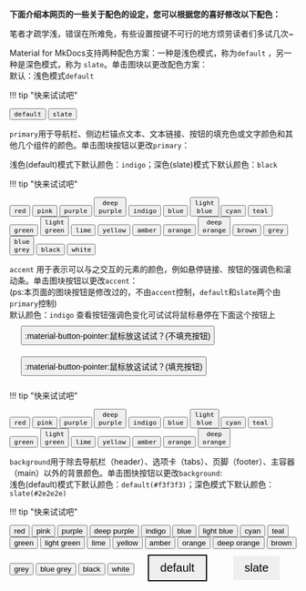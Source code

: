 
**下面介绍本网页的一些关于配色的设定，您可以根据您的喜好修改以下配色：**

笔者才疏学浅，错误在所难免，有些设置按键不可行的地方烦劳读者们多试几次~

Material for MkDocs支持两种配色方案：一种是浅色模式，称为`default` ，另一种是深色模式，称为 `slate`。单击图块以更改配色方案：  
默认：浅色模式`default`

!!! tip "快来试试吧"
    <div class="mdx-switch">
      <button data-md-color-scheme="default"><code>default</code></button>
      <button data-md-color-scheme="slate"><code>slate</code></button>
    </div>
    <script>
      var buttons = document.querySelectorAll("button[data-md-color-scheme]")
      buttons.forEach(function(button) {
        button.addEventListener("click", function() {
          document.body.setAttribute("data-md-color-switching", "")
          var attr = this.getAttribute("data-md-color-scheme")
          document.body.setAttribute("data-md-color-scheme", attr)
          var name = document.querySelector("#__code_0 code span.l")
          name.textContent = attr
          setTimeout(function() {
            document.body.removeAttribute("data-md-color-switching")
          })
        })
      })
    </script>

`primary`用于导航栏、侧边栏锚点文本、文本链接、按钮的填充色或文字颜色和其他几个组件的颜色。单击图块按钮以更改`primary`：    
<!--（ps：搜索框只有两种背景色，所以请选择合适的配色方案之后再修改`primary`）--> 
浅色(default)模式下默认颜色：`indigo`；深色(slate)模式下默认颜色：`black`

!!! tip "快来试试吧"
    <div class="mdx-switch">
      <button data-md-color-primary="red"><code>red</code></button>
      <button data-md-color-primary="pink"><code>pink</code></button>
      <button data-md-color-primary="purple"><code>purple</code></button>
      <button data-md-color-primary="deep-purple"><code>deep purple</code></button>
      <button data-md-color-primary="indigo"><code>indigo</code></button>
      <button data-md-color-primary="blue"><code>blue</code></button>
      <button data-md-color-primary="light-blue"><code>light blue</code></button>
      <button data-md-color-primary="cyan"><code>cyan</code></button>
      <button data-md-color-primary="teal"><code>teal</code></button>
      <button data-md-color-primary="green"><code>green</code></button>
      <button data-md-color-primary="light-green"><code>light green</code></button>
      <button data-md-color-primary="lime"><code>lime</code></button>
      <button data-md-color-primary="yellow"><code>yellow</code></button>
      <button data-md-color-primary="amber"><code>amber</code></button>
      <button data-md-color-primary="orange"><code>orange</code></button>
      <button data-md-color-primary="deep-orange"><code>deep orange</code></button>
      <button data-md-color-primary="brown"><code>brown</code></button>
      <button data-md-color-primary="grey"><code>grey</code></button>
      <button data-md-color-primary="blue-grey"><code>blue grey</code></button>
      <button data-md-color-primary="black"><code>black</code></button>
      <button data-md-color-primary="white"><code>white</code></button>
    </div>
    <script>
      var buttons = document.querySelectorAll("button[data-md-color-primary]")
      buttons.forEach(function(button) {
      button.addEventListener("click", function() {
          var attr = this.getAttribute("data-md-color-primary")
          document.body.setAttribute("data-md-color-primary", attr)
          var name = document.querySelector("#__code_1 code span.l")
          name.textContent = attr.replace("-", " ")
        })
      })
    </script>

`accent` 用于表示可以与之交互的元素的颜色，例如悬停链接、按钮的强调色和滚动条。单击图块按钮以更改`accent`：  
    (ps:本页面的图块按钮是修改过的，不由`accent`控制，`default`和`slate`两个由`primary`控制)     
默认颜色：`indigo`   查看按钮强调色变化可试试将鼠标悬停在下面这个按钮上     
<button class="md-button" style="padding: 5px 5px; font-size: 14px;  margin: 10px 20px">:material-button-pointer:鼠标放这试试？(不填充按钮)</button>
<button class="md-button md-button--primary" style="padding: 5px 5px; font-size: 14px;  margin: 10px 20px">:material-button-pointer:鼠标放这试试？(填充按钮)</button>

!!! tip "快来试试吧"
    <div class="mdx-switch">
      <button data-md-color-accent="red"><code>red</code></button>
      <button data-md-color-accent="pink"><code>pink</code></button>
      <button data-md-color-accent="purple"><code>purple</code></button>
      <button data-md-color-accent="deep-purple"><code>deep purple</code></button>
      <button data-md-color-accent="indigo"><code>indigo</code></button>
      <button data-md-color-accent="blue"><code>blue</code></button>
      <button data-md-color-accent="light-blue"><code>light blue</code></button>
      <button data-md-color-accent="cyan"><code>cyan</code></button>
      <button data-md-color-accent="teal"><code>teal</code></button>
      <button data-md-color-accent="green"><code>green</code></button>
      <button data-md-color-accent="light-green"><code>light green</code></button>
      <button data-md-color-accent="lime"><code>lime</code></button>
      <button data-md-color-accent="yellow"><code>yellow</code></button>
      <button data-md-color-accent="amber"><code>amber</code></button>
      <button data-md-color-accent="orange"><code>orange</code></button>
      <button data-md-color-accent="deep-orange"><code>deep orange</code></button>
    </div>
    <script>
      var buttons = document.querySelectorAll("button[data-md-color-accent]")
      buttons.forEach(function(button) {
        button.addEventListener("click", function() {
          var attr = this.getAttribute("data-md-color-accent")
          document.body.setAttribute("data-md-color-accent", attr)
          var name = document.querySelector("#__code_2 code span.l")
          name.textContent = attr.replace("-", " ")
        })
      })
    </script>

`background`用于除去导航栏（header）、选项卡（tabs）、页脚（footer）、主容器（main）以外的背景颜色。单击图快按钮以更改`background`:     
浅色(default)模式下默认颜色：`default(#f3f3f3)`；深色模式下默认颜色：`slate(#2e2e2e)`

!!! tip "快来试试吧"
    <div class="bg-switch">
        <button data-bg-color="#f44336" class="btn-red">red</button>
        <button data-bg-color="#e91e63" class="btn-pink">pink</button>
        <button data-bg-color="#9c27b0" class="btn-purple">purple</button>
        <button data-bg-color="#673ab7" class="btn-deep-purple">deep purple</button>
        <button data-bg-color="#3f51b5" class="btn-indigo">indigo</button>
        <button data-bg-color="#2196f3" class="btn-blue">blue</button>
        <button data-bg-color="#03a9f4" class="btn-light-blue">light blue</button>
        <button data-bg-color="#00bcd4" class="btn-cyan">cyan</button>
        <button data-bg-color="#009688" class="btn-teal">teal</button>
        <button data-bg-color="#4caf50" class="btn-green">green</button>
        <button data-bg-color="#8bc34a" class="btn-light-green">light green</button>
        <button data-bg-color="#cddc39" class="btn-lime">lime</button>
        <button data-bg-color="#ffeb3b" class="btn-yellow">yellow</button>
        <button data-bg-color="#ffc107" class="btn-amber">amber</button>
        <button data-bg-color="#ff9800" class="btn-orange">orange</button>
        <button data-bg-color="#ff5722" class="btn-deep-orange">deep orange</button>
        <button data-bg-color="#795548" class="btn-brown">brown</button>
        <button data-bg-color="#9e9e9e" class="btn-grey">grey</button>
        <button data-bg-color="#607d8b" class="btn-blue-grey">blue grey</button>
        <button data-bg-color="#000000" class="btn-black">black</button>
        <button data-bg-color="#ffffff" class="btn-white">white</button>
        <button data-bg-color="#f3f3f3" class="btn-default" style="padding: 10px 20px; font-size: 20px;  margin: 10px 20px; border: 2px solid #000">default</button>
        <button data-bg-color="#2e2e2e" class="btn-slate" style="padding: 10px 20px; font-size: 20px;  margin: 10px 20px; border: 2px solid #fff">slate</button>
    </div>
    <script>
        var buttons = document.querySelectorAll("button[data-bg-color]");
        buttons.forEach(function(button) {
          button.addEventListener("click", function() {
            var bgColor = this.getAttribute("data-bg-color");
            document.body.style.backgroundColor = bgColor;
          });
        });
    </script>